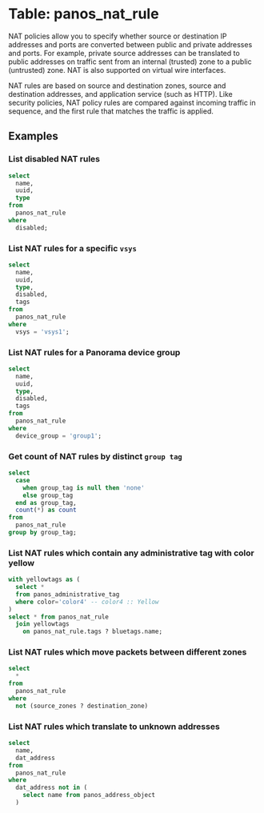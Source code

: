 # Table: panos_nat_rule

NAT policies allow you to specify whether source or destination IP addresses and ports are converted between public and private addresses and ports. For example, private source addresses can be translated to public addresses on traffic sent from an internal (trusted) zone to a public (untrusted) zone. NAT is also supported on virtual wire interfaces.

NAT rules are based on source and destination zones, source and destination addresses, and application service (such as HTTP). Like security policies, NAT policy rules are compared against incoming traffic in sequence, and the first rule that matches the traffic is applied.

## Examples

### List disabled NAT rules

```sql
select
  name,
  uuid,
  type
from
  panos_nat_rule
where
  disabled;
```

### List NAT rules for a specific `vsys`

```sql
select
  name,
  uuid,
  type,
  disabled,
  tags
from
  panos_nat_rule
where
  vsys = 'vsys1';
```

### List NAT rules for a **Panorama** device group

```sql
select
  name,
  uuid,
  type,
  disabled,
  tags
from
  panos_nat_rule
where
  device_group = 'group1';
```

### Get count of NAT rules by distinct `group tag`

```sql
select
  case
    when group_tag is null then 'none'
    else group_tag
  end as group_tag,
  count(*) as count
from
  panos_nat_rule
group by group_tag;
```

### List NAT rules which contain any administrative tag with color yellow

```sql
with yellowtags as (
  select * 
  from panos_administrative_tag 
  where color='color4' -- color4 :: Yellow
)
select * from panos_nat_rule 
  join yellowtags 
    on panos_nat_rule.tags ? bluetags.name;
```

### List NAT rules which move packets between different zones
```sql
select 
  * 
from 
  panos_nat_rule 
where 
  not (source_zones ? destination_zone)
```

### List NAT rules which translate to unknown addresses
```sql
select 
  name,
  dat_address 
from 
  panos_nat_rule 
where 
  dat_address not in (
    select name from panos_address_object
  )
```
